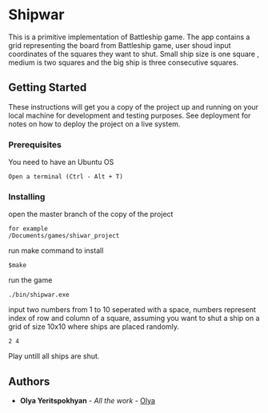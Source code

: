 # Shipwar

This is a primitive implementation of Battleship game. The app contains a grid representing the board from Battleship game, user shoud input coordinates of the squares they want to shut. 
Small ship size is one square , medium is two squares and the big ship is three consecutive squares.

## Getting Started

These instructions will get you a copy of the project up and running on your local machine for development and testing purposes. See deployment for notes on how to deploy the project on a live system.

### Prerequisites

You need to have an Ubuntu OS

```
Open a terminal (Ctrl - Alt + T) 
```

### Installing

open the master branch of the copy of the project 

```
for example
/Documents/games/shiwar_project
```
run make command to install
```
$make
```
run the game

```
./bin/shipwar.exe
```

input two numbers from 1 to 10 seperated with a space, numbers represent index of row and column of a square, assuming you want to shut a ship on a grid of size 10x10 where ships are placed randomly.
```
2 4
```
Play untill all ships are shut.


## Authors

* **Olya Yeritspokhyan** - *All the work* - [Olya](https://github.com/olinka-1993)



